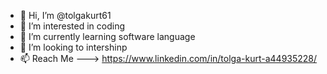 - 👋 Hi, I’m @tolgakurt61
- 👀 I’m interested in coding
- 🌱 I’m currently learning software language 
- 💞️ I’m looking to intershinp
- 📫 Reach Me ---> https://www.linkedin.com/in/tolga-kurt-a44935228/

<!---
tolgakurt61/tolgakurt61 is a ✨ special ✨ repository because its `README.md` (this file) appears on your GitHub profile.
You can click the Preview link to take a look at your changes.
--->
